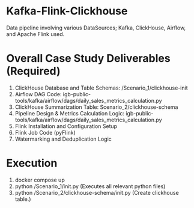 # Kafka-Flink-Clickhouse
Data pipeline involving various DataSources; Kafka, ClickHouse, Airflow, and Apache Flink used.

# Overall Case Study Deliverables (Required)
1. ClickHouse Database and Table Schemas: /Scenario_1/clickhouse-init
2. Airflow DAG Code: igb-public-tools/kafka/airflow/dags/daily_sales_metrics_calculation.py
3. ClickHouse Summarization Table: Scenario_2/clickhouse-schema
4. Pipeline Design & Metrics Calculation Logic: igb-public-tools/kafka/airflow/dags/daily_sales_metrics_calculation.py
5. Flink Installation and Configuration Setup
6. Flink Job Code (pyFlink)
7. Watermarking and Deduplication Logic

# Execution

1. docker compose up
2. python /Scenario_1/init.py (Executes all relevant python files)
3. python /Scenario_2/clickhouse-schema/init.py (Create clickhouse table.)
